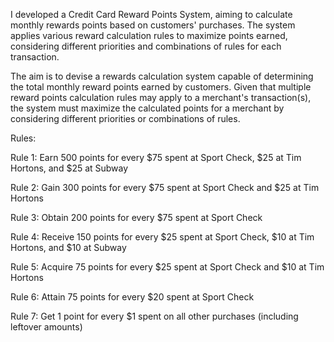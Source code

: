 I developed a Credit Card Reward Points System, aiming to calculate monthly rewards points based on customers' purchases. 
The system applies various reward calculation rules to maximize points earned, considering different priorities and combinations of rules for each transaction.

The aim is to devise a rewards calculation system capable of determining the total monthly reward points earned by customers. 
Given that multiple reward points calculation rules may apply to a merchant's transaction(s), the system must maximize the calculated 
points for a merchant by considering different priorities or combinations of rules.

Rules:

Rule 1: Earn 500 points for every $75 spent at Sport Check, $25 at Tim Hortons, and $25 at Subway

Rule 2: Gain 300 points for every $75 spent at Sport Check and $25 at Tim Hortons

Rule 3: Obtain 200 points for every $75 spent at Sport Check

Rule 4: Receive 150 points for every $25 spent at Sport Check, $10 at Tim Hortons, and $10 at Subway

Rule 5: Acquire 75 points for every $25 spent at Sport Check and $10 at Tim Hortons

Rule 6: Attain 75 points for every $20 spent at Sport Check

Rule 7: Get 1 point for every $1 spent on all other purchases (including leftover amounts)
